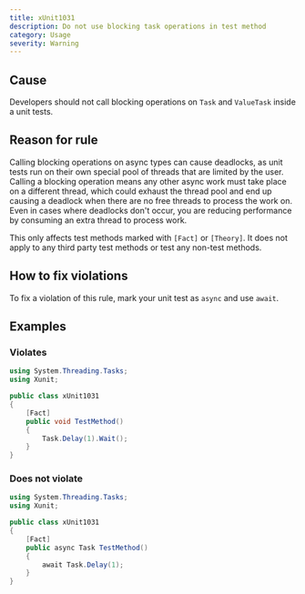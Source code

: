 ```yaml
---
title: xUnit1031
description: Do not use blocking task operations in test method
category: Usage
severity: Warning
---
```


## Cause

Developers should not call blocking operations on `Task` and `ValueTask` inside a unit tests.

## Reason for rule

Calling blocking operations on async types can cause deadlocks, as unit tests run on their own special pool of threads
that are limited by the user. Calling a blocking operation means any other async work must take place on a different
thread, which could exhaust the thread pool and end up causing a deadlock when there are no free threads to process
the work on. Even in cases where deadlocks don't occur, you are reducing performance by consuming an extra thread to
process work.

This only affects test methods marked with `[Fact]` or `[Theory]`. It does not apply to any third party test methods
or test any non-test methods.

## How to fix violations

To fix a violation of this rule, mark your unit test as `async` and use `await`.

## Examples

### Violates

```csharp
using System.Threading.Tasks;
using Xunit;

public class xUnit1031
{
    [Fact]
    public void TestMethod()
    {
        Task.Delay(1).Wait();
    }
}
```

### Does not violate

```csharp
using System.Threading.Tasks;
using Xunit;

public class xUnit1031
{
    [Fact]
    public async Task TestMethod()
    {
        await Task.Delay(1);
    }
}
```
